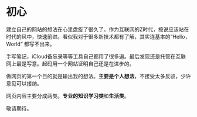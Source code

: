 # 初心
建立自己的网站的想法在心里盘旋了很久了。作为互联网的Z时代，按说应该站在时代的风中，快速前进。看似我对于很多新技术都有了解，其实连基本的“Hello，World” 都写不出来。

手写笔记，iCloud备忘录等等工具自己都用了很多遍。最后发现还是托管在互联网上最是写意。起码用一个网站证明自己还是在进步的。

做网页的第一个目的就是输出我的想法。**主要是个人想法**，不接受太多反驳，少许意见可以接纳。

网页内容主要分成两类。**专业的知识学习类**和**生活类**。

敬请期待。
